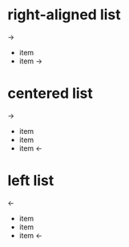 
# right-aligned list

->
- item
- item
->

# centered list

->
- item
- item
- item
<-


# left list

<-
- item
- item
- item
<-
